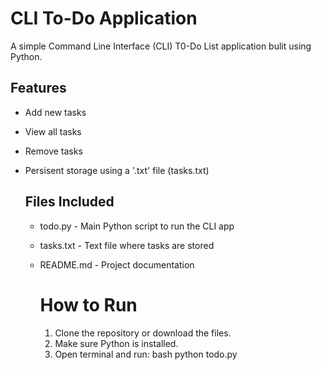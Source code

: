 # CLI To-Do Application

A simple Command Line Interface (CLI) T0-Do List application bulit using Python.

## Features
- Add new tasks
- View all tasks
- Remove tasks
- Persisent storage using a '.txt' file (tasks.txt)

  ## Files Included
  - todo.py - Main Python script to run the CLI app
  - tasks.txt - Text file where tasks are stored
  - README.md - Project documentation
 
    # How to Run
    1. Clone the repository or download the files.
    2. Make sure Python is installed.
    3. Open terminal and run:
       bash
       python todo.py
       
